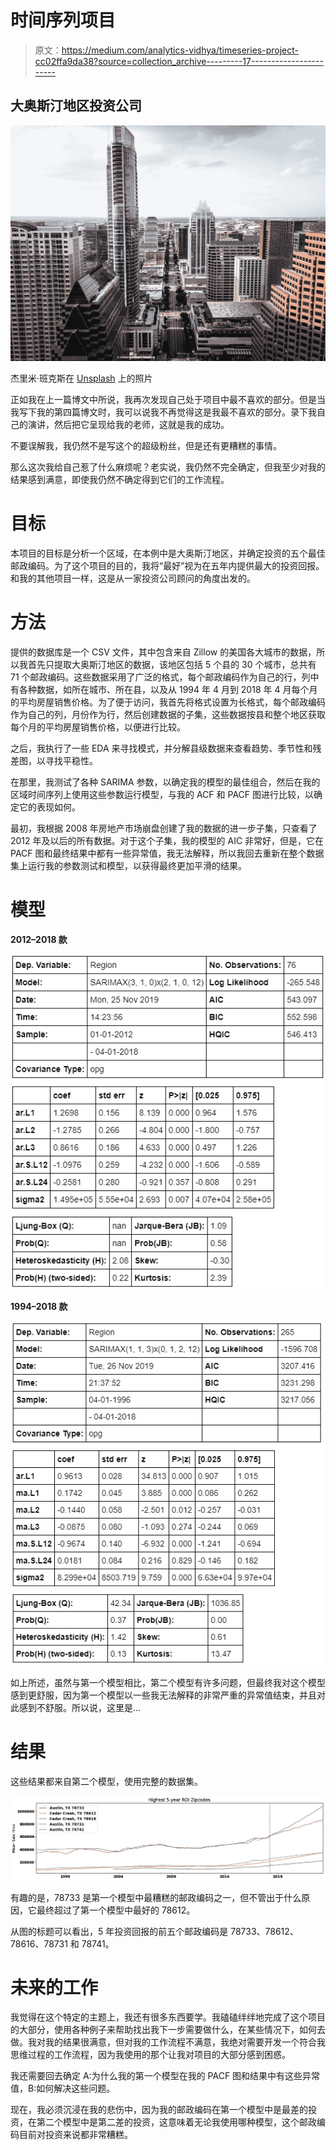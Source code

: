 # 时间序列项目

> 原文：<https://medium.com/analytics-vidhya/timeseries-project-cc02ffa9da38?source=collection_archive---------17----------------------->

## 大奥斯汀地区投资公司

![](img/3eb86a91d51bc0e9ef651ad0827b70ba.png)

杰里米·班克斯在 [Unsplash](https://unsplash.com?utm_source=medium&utm_medium=referral) 上的照片

正如我在上一篇博文中所说，我再次发现自己处于项目中最不喜欢的部分。但是当我写下我的第四篇博文时，我可以说我不再觉得这是我最不喜欢的部分。录下我自己的演讲，然后把它呈现给我的老师，这就是我的成功。

不要误解我，我仍然不是写这个的超级粉丝，但是还有更糟糕的事情。

那么这次我给自己惹了什么麻烦呢？老实说，我仍然不完全确定，但我至少对我的结果感到满意，即使我仍然不确定得到它们的工作流程。

# 目标

本项目的目标是分析一个区域，在本例中是大奥斯汀地区，并确定投资的五个最佳邮政编码。为了这个项目的目的，我将“最好”视为在五年内提供最大的投资回报。和我的其他项目一样，这是从一家投资公司顾问的角度出发的。

# 方法

提供的数据库是一个 CSV 文件，其中包含来自 Zillow 的美国各大城市的数据，所以我首先只提取大奥斯汀地区的数据，该地区包括 5 个县的 30 个城市，总共有 71 个邮政编码。这些数据采用了广泛的格式，每个邮政编码作为自己的行，列中有各种数据，如所在城市、所在县，以及从 1994 年 4 月到 2018 年 4 月每个月的平均房屋销售价格。为了便于访问，我首先将格式设置为长格式，每个邮政编码作为自己的列，月份作为行，然后创建数据的子集，这些数据按县和整个地区获取每个月的平均房屋销售价格，以便进行比较。

之后，我执行了一些 EDA 来寻找模式，并分解县级数据来查看趋势、季节性和残差图，以寻找平稳性。

在那里，我测试了各种 SARIMA 参数，以确定我的模型的最佳组合，然后在我的区域时间序列上使用这些参数运行模型，与我的 ACF 和 PACF 图进行比较，以确定它的表现如何。

最初，我根据 2008 年房地产市场崩盘创建了我的数据的进一步子集，只查看了 2012 年及以后的所有数据。对于这个子集，我的模型的 AIC 非常好，但是，它在 PACF 图和最终结果中都有一些异常值，我无法解释，所以我回去重新在整个数据集上运行我的参数测试和模型，以获得最终更加平滑的结果。

# 模型

**2012–2018 款**

![](img/24e67764048df17974e347132ee720b0.png)

**1994–2018 款**

![](img/c8cbf919c1c55ec256e324ecafad742b.png)

如上所述，虽然与第一个模型相比，第二个模型有许多问题，但最终我对这个模型感到更舒服，因为第一个模型以一些我无法解释的非常严重的异常值结束，并且对此感到不舒服。所以说，这里是…

# 结果

这些结果都来自第二个模型，使用完整的数据集。

![](img/bc2cf992092e82363845de4ed18e4458.png)

有趣的是，78733 是第一个模型中最糟糕的邮政编码之一，但不管出于什么原因，它最终超过了第一个模型中最好的 78612。

从图的标题可以看出，5 年投资回报的前五个邮政编码是 78733、78612、78616、78731 和 78741。

# 未来的工作

我觉得在这个特定的主题上，我还有很多东西要学。我磕磕绊绊地完成了这个项目的大部分，使用各种例子来帮助找出我下一步需要做什么，在某些情况下，如何去做。我对我的结果很满意，但对我的工作流程不满意，我绝对需要开发一个符合我思维过程的工作流程，因为我使用的那个让我对项目的大部分感到困惑。

我还需要回去确定 A:为什么我的第一个模型在我的 PACF 图和结果中有这些异常值，B:如何解决这些问题。

现在，我必须沉浸在我的悲伤中，因为我的邮政编码在第一个模型中是最差的投资，在第二个模型中是第二差的投资，这意味着无论我使用哪种模型，这个邮政编码目前对投资来说都非常糟糕。